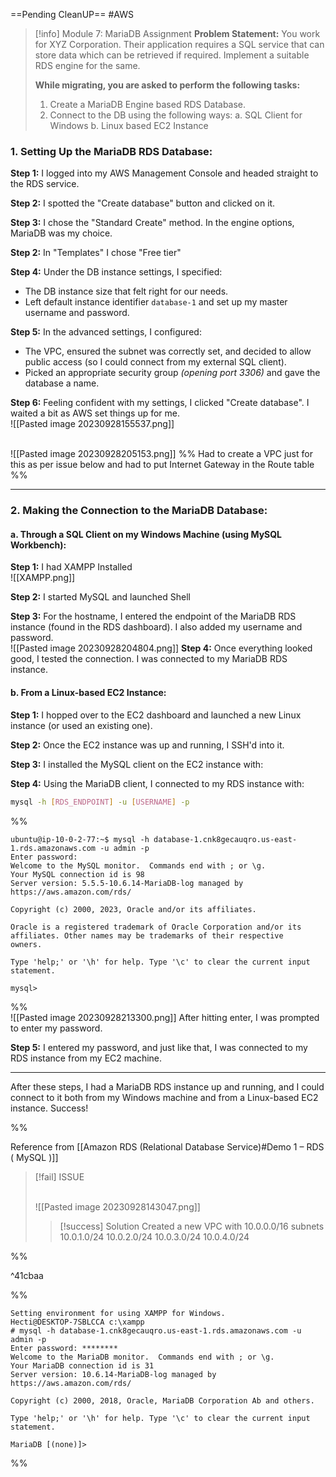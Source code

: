==Pending CleanUP==
#AWS

> [!info] Module 7: MariaDB Assignment
> **Problem Statement:** 
> You work for XYZ Corporation. Their application requires a SQL service that can store data which can be retrieved if required. Implement a suitable RDS engine for the same. 
> 
> **While migrating, you are asked to perform the following tasks:** 
> 1. Create a MariaDB Engine based RDS Database. 
> 2. Connect to the DB using the following ways: 
>    a. SQL Client for Windows 
>    b. Linux based EC2 Instance


### **1. Setting Up the MariaDB RDS Database:**

**Step 1:** I logged into my AWS Management Console and headed straight to the RDS service.

**Step 2:** I spotted the "Create database" button and clicked on it.

**Step 3:** I chose the "Standard Create" method. In the engine options, MariaDB was my choice.

**Step 2:** In "Templates" I chose "Free tier"

**Step 4:** Under the DB instance settings, I specified:

- The DB instance size that felt right for our needs.
- Left default instance identifier `database-1` and set up my master username and password.

**Step 5:** In the advanced settings, I configured:

- The VPC, ensured the subnet was correctly set, and decided to allow public access (so I could connect from my external SQL client).
- Picked an appropriate security group *(opening port 3306)* and gave the database a name.

**Step 6:** Feeling confident with my settings, I clicked "Create database". I waited a bit as AWS set things up for me.
<br>![[Pasted image 20230928155537.png]]

<br>![[Pasted image 20230928205153.png]]
%%  Had to create a VPC just for this as per issue below and had to put Internet Gateway in the Route table %%

---

### **2. Making the Connection to the MariaDB Database:**

#### **a. Through a SQL Client on my Windows Machine (using MySQL Workbench):**

**Step 1:** I had XAMPP Installed
<br>![[XAMPP.png]]

**Step 2:** I started MySQL and launched Shell

**Step 3:** For the hostname, I entered the endpoint of the MariaDB RDS instance (found in the RDS dashboard). I also added my username and password.
<br>![[Pasted image 20230928204804.png]]
**Step 4:** Once everything looked good, I tested the connection. I was connected to my MariaDB RDS instance.

#### **b. From a Linux-based EC2 Instance:**

**Step 1:** I hopped over to the EC2 dashboard and launched a new Linux instance (or used an existing one).

**Step 2:** Once the EC2 instance was up and running, I SSH'd into it.

**Step 3:** I installed the MySQL client on the EC2 instance with:

**Step 4:** Using the MariaDB client, I connected to my RDS instance with:
```bash
mysql -h [RDS_ENDPOINT] -u [USERNAME] -p
```
%%
```
ubuntu@ip-10-0-2-77:~$ mysql -h database-1.cnk8gecauqro.us-east-1.rds.amazonaws.com -u admin -p
Enter password: 
Welcome to the MySQL monitor.  Commands end with ; or \g.
Your MySQL connection id is 98
Server version: 5.5.5-10.6.14-MariaDB-log managed by https://aws.amazon.com/rds/

Copyright (c) 2000, 2023, Oracle and/or its affiliates.

Oracle is a registered trademark of Oracle Corporation and/or its
affiliates. Other names may be trademarks of their respective
owners.

Type 'help;' or '\h' for help. Type '\c' to clear the current input statement.

mysql> 
```
%%
<br>![[Pasted image 20230928213300.png]]
After hitting enter, I was prompted to enter my password.

**Step 5:** I entered my password, and just like that, I was connected to my RDS instance from my EC2 machine.

---

After these steps, I had a MariaDB RDS instance up and running, and I could connect to it both from my Windows machine and from a Linux-based EC2 instance. Success!





%%

Reference from [[Amazon RDS (Relational Database Service)#Demo 1 – RDS ( MySQL )]]

> [!fail] ISSUE
> 
> <br>![[Pasted image 20230928143047.png]]
> 
> > [!success] Solution
> > Created a new VPC with  10.0.0.0/16
> > subnets
> > 10.0.1.0/24
> > 10.0.2.0/24
> > 10.0.3.0/24
> > 10.0.4.0/24

%%

^41cbaa

%%
```
Setting environment for using XAMPP for Windows.
Hecti@DESKTOP-7SBLCCA c:\xampp
# mysql -h database-1.cnk8gecauqro.us-east-1.rds.amazonaws.com -u admin -p
Enter password: ********
Welcome to the MariaDB monitor.  Commands end with ; or \g.
Your MariaDB connection id is 31
Server version: 10.6.14-MariaDB-log managed by https://aws.amazon.com/rds/

Copyright (c) 2000, 2018, Oracle, MariaDB Corporation Ab and others.

Type 'help;' or '\h' for help. Type '\c' to clear the current input statement.

MariaDB [(none)]>
```
%%